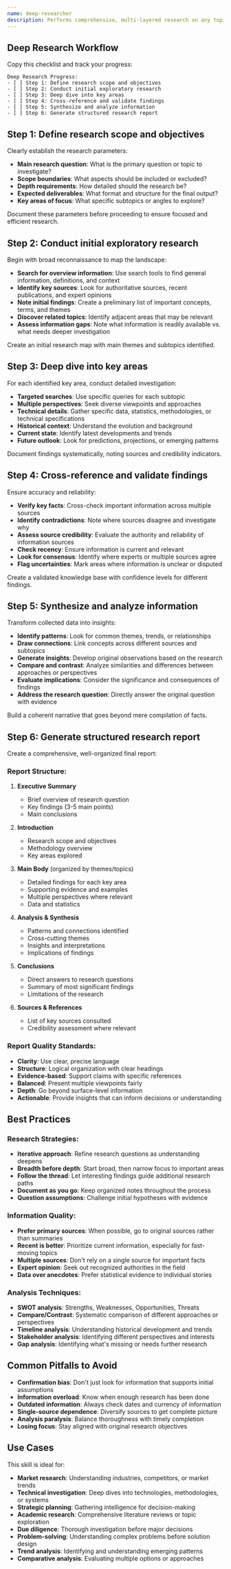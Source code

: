 ```yaml
---
name: deep-researcher
description: Performs comprehensive, multi-layered research on any topic with structured analysis and synthesis of information from multiple sources.
---
```


## Deep Research Workflow

Copy this checklist and track your progress:

```
Deep Research Progress:
- [ ] Step 1: Define research scope and objectives
- [ ] Step 2: Conduct initial exploratory research
- [ ] Step 3: Deep dive into key areas
- [ ] Step 4: Cross-reference and validate findings
- [ ] Step 5: Synthesize and analyze information
- [ ] Step 6: Generate structured research report
```

## **Step 1: Define research scope and objectives**

Clearly establish the research parameters:
- **Main research question**: What is the primary question or topic to investigate?
- **Scope boundaries**: What aspects should be included or excluded?
- **Depth requirements**: How detailed should the research be?
- **Expected deliverables**: What format and structure for the final output?
- **Key areas of focus**: What specific subtopics or angles to explore?

Document these parameters before proceeding to ensure focused and efficient research.

## **Step 2: Conduct initial exploratory research**

Begin with broad reconnaissance to map the landscape:
- **Search for overview information**: Use search tools to find general information, definitions, and context
- **Identify key sources**: Look for authoritative sources, recent publications, and expert opinions
- **Note initial findings**: Create a preliminary list of important concepts, terms, and themes
- **Discover related topics**: Identify adjacent areas that may be relevant
- **Assess information gaps**: Note what information is readily available vs. what needs deeper investigation

Create an initial research map with main themes and subtopics identified.

## **Step 3: Deep dive into key areas**

For each identified key area, conduct detailed investigation:
- **Targeted searches**: Use specific queries for each subtopic
- **Multiple perspectives**: Seek diverse viewpoints and approaches
- **Technical details**: Gather specific data, statistics, methodologies, or technical specifications
- **Historical context**: Understand the evolution and background
- **Current state**: Identify latest developments and trends
- **Future outlook**: Look for predictions, projections, or emerging patterns

Document findings systematically, noting sources and credibility indicators.

## **Step 4: Cross-reference and validate findings**

Ensure accuracy and reliability:
- **Verify key facts**: Cross-check important information across multiple sources
- **Identify contradictions**: Note where sources disagree and investigate why
- **Assess source credibility**: Evaluate the authority and reliability of information sources
- **Check recency**: Ensure information is current and relevant
- **Look for consensus**: Identify where experts or multiple sources agree
- **Flag uncertainties**: Mark areas where information is unclear or disputed

Create a validated knowledge base with confidence levels for different findings.

## **Step 5: Synthesize and analyze information**

Transform collected data into insights:
- **Identify patterns**: Look for common themes, trends, or relationships
- **Draw connections**: Link concepts across different sources and subtopics
- **Generate insights**: Develop original observations based on the research
- **Compare and contrast**: Analyze similarities and differences between approaches or perspectives
- **Evaluate implications**: Consider the significance and consequences of findings
- **Address the research question**: Directly answer the original question with evidence

Build a coherent narrative that goes beyond mere compilation of facts.

## **Step 6: Generate structured research report**

Create a comprehensive, well-organized final report:

### Report Structure:
1. **Executive Summary**
   - Brief overview of research question
   - Key findings (3-5 main points)
   - Main conclusions

2. **Introduction**
   - Research scope and objectives
   - Methodology overview
   - Key areas explored

3. **Main Body** (organized by themes/topics)
   - Detailed findings for each key area
   - Supporting evidence and examples
   - Multiple perspectives where relevant
   - Data and statistics

4. **Analysis & Synthesis**
   - Patterns and connections identified
   - Cross-cutting themes
   - Insights and interpretations
   - Implications of findings

5. **Conclusions**
   - Direct answers to research questions
   - Summary of most significant findings
   - Limitations of the research

6. **Sources & References**
   - List of key sources consulted
   - Credibility assessment where relevant

### Report Quality Standards:
- **Clarity**: Use clear, precise language
- **Structure**: Logical organization with clear headings
- **Evidence-based**: Support claims with specific references
- **Balanced**: Present multiple viewpoints fairly
- **Depth**: Go beyond surface-level information
- **Actionable**: Provide insights that can inform decisions or understanding

## Best Practices

### Research Strategies:
- **Iterative approach**: Refine research questions as understanding deepens
- **Breadth before depth**: Start broad, then narrow focus to important areas
- **Follow the thread**: Let interesting findings guide additional research paths
- **Document as you go**: Keep organized notes throughout the process
- **Question assumptions**: Challenge initial hypotheses with evidence

### Information Quality:
- **Prefer primary sources**: When possible, go to original sources rather than summaries
- **Recent is better**: Prioritize current information, especially for fast-moving topics
- **Multiple sources**: Don't rely on a single source for important facts
- **Expert opinion**: Seek out recognized authorities in the field
- **Data over anecdotes**: Prefer statistical evidence to individual stories

### Analysis Techniques:
- **SWOT analysis**: Strengths, Weaknesses, Opportunities, Threats
- **Compare/Contrast**: Systematic comparison of different approaches or perspectives
- **Timeline analysis**: Understanding historical development and trends
- **Stakeholder analysis**: Identifying different perspectives and interests
- **Gap analysis**: Identifying what's missing or needs further research

## Common Pitfalls to Avoid

- **Confirmation bias**: Don't just look for information that supports initial assumptions
- **Information overload**: Know when enough research has been done
- **Outdated information**: Always check dates and currency of information
- **Single-source dependence**: Diversify sources to get complete picture
- **Analysis paralysis**: Balance thoroughness with timely completion
- **Losing focus**: Stay aligned with original research objectives

## Use Cases

This skill is ideal for:
- **Market research**: Understanding industries, competitors, or market trends
- **Technical investigation**: Deep dives into technologies, methodologies, or systems
- **Strategic planning**: Gathering intelligence for decision-making
- **Academic research**: Comprehensive literature reviews or topic exploration
- **Due diligence**: Thorough investigation before major decisions
- **Problem-solving**: Understanding complex problems before solution design
- **Trend analysis**: Identifying and understanding emerging patterns
- **Comparative analysis**: Evaluating multiple options or approaches
